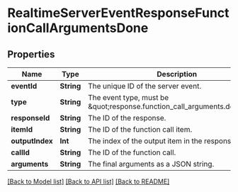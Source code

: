 # RealtimeServerEventResponseFunctionCallArgumentsDone

## Properties
Name | Type | Description | Notes
------------ | ------------- | ------------- | -------------
**eventId** | **String** | The unique ID of the server event. | 
**type** | **String** | The event type, must be \&quot;response.function_call_arguments.done\&quot;. | 
**responseId** | **String** | The ID of the response. | 
**itemId** | **String** | The ID of the function call item. | 
**outputIndex** | **Int** | The index of the output item in the response. | 
**callId** | **String** | The ID of the function call. | 
**arguments** | **String** | The final arguments as a JSON string. | 

[[Back to Model list]](../README.md#documentation-for-models) [[Back to API list]](../README.md#documentation-for-api-endpoints) [[Back to README]](../README.md)


